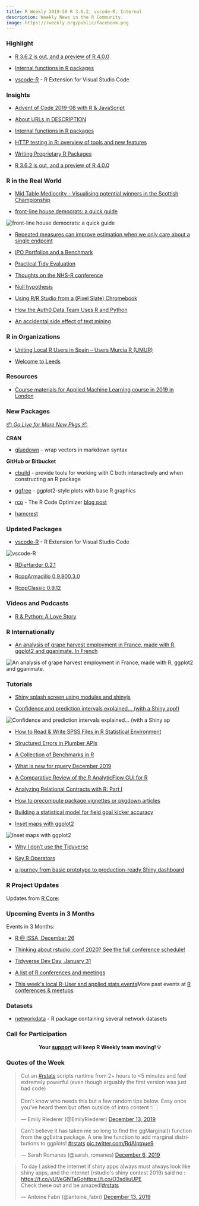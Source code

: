 ```yaml
---
title: R Weekly 2019-50 R 3.6.2, vscode-R, Internal
description: Weekly News in the R Community.
image: https://rweekly.org/public/facebook.png
---
```



###  Highlight

+ [R 3.6.2 is out, and a preview of R 4.0.0](https://blog.revolutionanalytics.com/2019/12/preview-of-r-400.html)

+ [Internal functions in R packages](https://blog.r-hub.io/2019/12/12/internal-functions/)

+ [vscode-R](https://github.com/Ikuyadeu/vscode-R) - R Extension for Visual Studio Code

### Insights

+ [Advent of Code 2019-08 with R & JavaScript](https://colinfay.me/aoc-2019-08/)

+ [About URLs in DESCRIPTION](https://blog.r-hub.io/2019/12/10/urls/)

+ [Internal functions in R packages](https://blog.r-hub.io/2019/12/12/internal-functions/)

+ [HTTP testing in R: overview of tools and new features](https://ropensci.org/technotes/2019/12/11/http-testing/)

+ [Writing Proprietary R Packages](https://unconj.ca/blog/writing-proprietary-r-packages.html)

+ [R 3.6.2 is out, and a preview of R 4.0.0](https://blog.revolutionanalytics.com/2019/12/preview-of-r-400.html)

### R in the Real World

+ [Mid Table Mediocrity - Visualising potential winners in the Scottish Championship](https://johnmackintosh.com/2018-08-11-mid-table-mediocrity/)

+ [front-line house democrats: a quick guide](https://www.jtimm.net/2019/12/13/frontline-democrats/)


![front-line house democrats: a quick guide](https://raw.githubusercontent.com/rweekly/image/master/2019/trump.png)

+ [Repeated measures can improve estimation when we only care about a single endpoint](https://www.rdatagen.net/post/using-repeated-measures-might-improve-effect-estimation-even-when-single-endpoint-is-the-focus/)

+ [IPO Portfolios and a Benchmark](https://rviews.rstudio.com/2019/12/11/ipo-portfolios-and-a-benchmark/)

+ [Practical Tidy Evaluation](https://jessecambon.github.io/2019/12/08/practical-tidy-evaluation.html)

+ [Thoughts on the NHS-R conference](https://johnmackintosh.com/2018-10-31-thoughts-on-the-nhs-r-conference/)

+ [Null hypothesis](https://osm.netlify.com/post/valuation-3/)

+ [Using R/R Studio from a (Pixel Slate) Chromebook](https://joshuamrosenberg.com/post/2019/12/10/using-r-r-studio-from-a-pixel-slate-chromebook/)

+ [How the Auth0 Data Team Uses R and Python](https://auth0.com/blog/how-the-auth0-data-team-uses-r-and-python/)

+ [An accidental side effect of text mining](https://dataatomic.com/r/text-mining-tutorial/)

<!-- + [MERRY CRISPMAS - a festive, data-driven short story](https://merry-crispmas.netlify.com/) -->

###  R in Organizations

+ [Uniting Local R Users in Spain – Users Murcia R (UMUR)](https://www.r-consortium.org/blog/2019/12/11/uniting-local-r-users-in-spain-users-murcia-r-umur)

+ [Welcome to Leeds](https://nhsrcommunity.com/blog/welcome-to-leeds/)


###  Resources

+ [Course materials for Applied Machine Learning course in 2019 in London](https://github.com/topepo/aml-london-2019)

###  New Packages

<p class="added-hostname"><a href="https://rweekly.org/live" target="_blank" class="externalLink">📦 <i>Go Live for More New Pkgs</i> 📦</a></p>

**CRAN**

+ [gluedown](https://kiernann.com/gluedown/) - wrap vectors in markdown syntax



**GitHub or Bitbucket**

+ [cbuild](https://davisvaughan.github.io/cbuild/) -  provide tools for working with C both interactively and when constructing an R package

+ [ggfree](https://github.com/ArtPoon/ggfree) - ggplot2-style plots with base R graphics


+ [rco](https://github.com/jcrodriguez1989/rco) - The R Code Optimizer [blog post](https://coder93.code.blog/2019/12/11/rco-make-your-r-code-run-faster-today/)

+ [hamcrest](https://github.com/bedatadriven/hamcrest)

### Updated Packages

+ [vscode-R](https://github.com/Ikuyadeu/vscode-R) - R Extension for Visual Studio Code

![vscode-R](https://raw.githubusercontent.com/rweekly/image/master/2019/vscode-r.png)

+ [RDieHarder 0.2.1](http://dirk.eddelbuettel.com/blog/2019/12/07#rdieharder_0.2.1)

+ [RcppArmadillo 0.9.800.3.0](http://dirk.eddelbuettel.com/blog/2019/12/07#rcpparmadillo_0.9.800.3.0)

+ [RcppClassic 0.9.12](http://dirk.eddelbuettel.com/blog/2019/12/09#rcppclassic_0.9.12)

###  Videos and Podcasts

+ [R & Python: A Love Story](https://rstudio.com/solutions/r-and-python/)



### R Internationally

+ [An analysis of grape harvest employment in France, made with R, ggplot2 and gganimate. In French](https://tvroylandt.netlify.com/post/vendanges/)

![An analysis of grape harvest employment in France, made with R, ggplot2 and gganimate.](https://raw.githubusercontent.com/rweekly/image/master/2019/french-map.gif)

###  Tutorials

+ [Shiny splash screen using modules and shinyjs](https://www.radmuzom.com/2019/12/11/shiny-splash-screen-using-modules-and-shinyjs/)

+ [Confidence and prediction intervals explained... (with a Shiny app!)](https://adisarid.github.io/post/2019-12-13-confidence_prediction_intervals_explained/)

![Confidence and prediction intervals explained... (with a Shiny ap](https://raw.githubusercontent.com/rweekly/image/master/2019/prediction.png)

+ [How to Read & Write SPSS Files in R Statistical Environment](https://www.marsja.se/how-to-read-write-spss-files-in-the-r-statistical-environment/)

+ [Structured Errors in Plumber APIs](https://unconj.ca/blog/structured-errors-in-plumber-apis.html)

+ [A Collection of Benchmarks in R](https://www.statworx.com/de/blog/a-collection-of-benchmarks-in-r/)

+ [What is new for rquery December 2019](http://www.win-vector.com/blog/2019/12/what-is-new-for-rquery-december-2019/)

+ [A Comparative Review of the R AnalyticFlow GUI for R](http://r4stats.com/2019/12/09/r-analyticflow/)

+ [Analyzing Relational Contracts with R: Part I](https://skranz.github.io//r/2019/12/10/RelationalContractsBlog1.html)

+ [How to precompute package vignettes or pkgdown articles](https://ropensci.org/technotes/2019/12/08/precompute-vignettes/)

+ [Building a statistical model for field goal kicker accuracy](https://jacob-long.com/post/kickers-methods-notes/)

+ [Inset maps with ggplot2](https://geocompr.github.io/post/2019/ggplot2-inset-maps/)

![Inset maps with ggplot2](https://raw.githubusercontent.com/rweekly/image/master/2019/insert-map.png)

+ [Why I don’t use the Tidyverse](https://blog.ephorie.de/why-i-dont-use-the-tidyverse)

+ [Key R Operators](https://www.jumpingrivers.com/blog/r-overview-operators/)

+ [a journey from basic prototype to production-ready Shiny dashboard](https://appsilon.com/journey-from-basic-prototype-to-production-ready-shiny-dashboard/)

<!--<div class="post-more-begin></div><div class="post-more-end"></div>-->

###  R Project Updates

Updates from [R Core](http://developer.r-project.org/blosxom.cgi/R-devel/NEWS):


###  Upcoming Events in 3 Months

Events in 3 Months:

+ [R @ ISSA, December 26](https://r-iisa2019.rbind.io/)

+ [Thinking about rstudio::conf 2020? See the full conference schedule!](https://blog.rstudio.com/2019/11/25/thinking-about-rstudio-conf-2020-see-the-full-conference-schedule/)

+ [Tidyverse Dev Day, January 31](https://www.tidyverse.org/blog/2019/11/tidyverse-dev-day-2020/)

+ [A list of R conferences and meetings](https://jumpingrivers.github.io/meetingsR/events.html)

+ [This week's local R-User and applied stats events](https://community.rstudio.com/c/irl)More past events at [R conferences & meetups](https://conf.rweekly.org).


### Datasets

+ [networkdata](https://github.com/schochastics/networkdata) - R package containing several network datasets




###  Call for Participation


<p class="hide-support added-hostname support-rweekly" style="text-align: center;font-weight: bold;">Your <a class="non-visited externalLink" href="https://www.patreon.com/rweekly" onclick="pas(this)">support</a> will keep R Weekly team moving! 💡</p>

###  Quotes of the Week

<blockquote class="twitter-tweet"><p lang="en" dir="ltr">Cut an <a href="https://twitter.com/hashtag/rstats?src=hash&amp;ref_src=twsrc%5Etfw">#rstats</a> scripts runtime from 2+ hours to &lt;5 minutes and feel extremely powerful (even though arguably the first version was just bad code)<br><br>Don’t know who needs this but a few random tips below. Easy once you’ve heard them but often outside of intro content 👇🏻</p>&mdash; Emily Riederer (@EmilyRiederer) <a href="https://twitter.com/EmilyRiederer/status/1205281656741015555?ref_src=twsrc%5Etfw">December 13, 2019</a></blockquote>

<blockquote class="twitter-tweet"><p lang="en" dir="ltr">Can&#39;t believe it has taken me so long to find the ggMarginal() function from the ggExtra package. A one line function to add marginal distributions to ggplots! <a href="https://twitter.com/hashtag/rstats?src=hash&amp;ref_src=twsrc%5Etfw">#rstats</a> <a href="https://t.co/RdAlptpue9">pic.twitter.com/RdAlptpue9</a></p>&mdash; Sarah Romanes (@sarah_romanes) <a href="https://twitter.com/sarah_romanes/status/1202800013048303616?ref_src=twsrc%5Etfw">December 6, 2019</a></blockquote>

<blockquote class="twitter-tweet"><p lang="en" dir="ltr">To day I asked the internet if shiny apps always must always look like shiny apps, and the internet (rstudio&#39;s shiny contest 2019) said no : <a href="https://t.co/yUVeGNTaGo">https://t.co/yUVeGNTaGo</a><a href="https://t.co/O3sdIiuUPE">https://t.co/O3sdIiuUPE</a><br>Check these out and be amazed!<a href="https://twitter.com/hashtag/rstats?src=hash&amp;ref_src=twsrc%5Etfw">#rstats</a></p>&mdash; Antoine Fabri (@antoine_fabri) <a href="https://twitter.com/antoine_fabri/status/1205510407693242368?ref_src=twsrc%5Etfw">December 13, 2019</a></blockquote>

<script async src="https://platform.twitter.com/widgets.js" charset="utf-8"></script>
